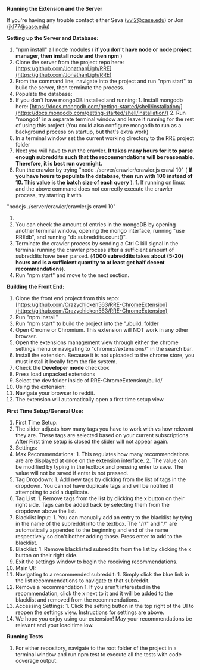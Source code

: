 **Running the Extension and the Server**

If you&#39;re having any trouble contact either Seva (vvl2@case.edu) or Jon (jkl77@case.edu)

**Setting up the Server and Database:**

1. &quot;npm install&quot; all node modules ( **if you don&#39;t have node or node project manager, then install node and then npm** )
2. Clone the server from the project repo here: [https://github.com/JonathanLigh/RRE](https://github.com/JonathanLigh/RRE)
3. From the command line, navigate into the project and run &quot;npm start&quot; to build the server, then terminate the process.
4. Populate the database:
  1. If you don&#39;t have mongoDB installed and running:
    1. Install mongodb here: [https://docs.mongodb.com/getting-started/shell/installation/](https://docs.mongodb.com/getting-started/shell/installation/)
    2. Run &quot;mongod&quot; in a separate terminal window and leave it running for the rest of using this project (You could also configure mongodb to run as a background process on startup, but that&#39;s extra work)
  2. In a terminal window set the current working directory to the RRE project folder
  3. Next you will have to run the crawler. **It takes many hours for it to parse enough subreddits such that the recommendations will be reasonable. Therefore, it is best run overnight.**
  4. Run the crawler by trying &quot;node ./server/crawler/crawler.js crawl 10&quot; ( **If you have hours to populate the database, then run with 100 instead of 10. This value is the batch size of each query** ).
    1. If running on linux and the above command does not correctly execute the crawler process, try starting it with

&quot;nodejs ./server/crawler/crawler.js crawl 10&quot;

1.
  1. You can check the amount of entries in the mongoDB by opening another terminal window, opening the mongo interface, running &quot;use RREdb&quot;, and running &quot;db.subreddits.count()&quot;.
  2. Terminate the crawler process by sending a Ctrl C kill signal in the terminal running the crawler process after a sufficient amount of subreddits have been parsed. (**4000 subreddits takes about (5-20) hours and is a sufficient quantity to at least get half decent recommendations**).
2. Run &quot;npm start&quot; and move to the next section.

**Building the Front End:**

1. Clone the front end project from this repo: [https://github.com/Crazychicken563/RRE-ChromeExtension](https://github.com/Crazychicken563/RRE-ChromeExtension)
2. Run &quot;npm install&quot;
3. Run &quot;npm start&quot; to build the project into the &quot;./build: folder
4. Open Chrome or Chromium. This extension will NOT work in any other browser.
5. Open the extensions management view through either the chrome settings menu or navigating to &quot;chrome://extensions/&quot; in the search bar.
6. Install the extension. Because it is not uploaded to the chrome store, you must install it locally from the file system.
  1. Check the **Developer mode** checkbox
  2. Press load unpacked extensions
  3. Select the dev folder inside of RRE-ChromeExtension/build/
7. Using the extension:
  1. Navigate your browser to reddit.
  2. The extension will automatically open a first time setup view.

**First Time Setup/General Use:**

1. First Time Setup:
  1. The slider adjusts how many tags you have to work with vs how relevant they are. These tags are selected based on your current subscriptions. After First time setup is closed the slider will not appear again.
2. Settings:
  1. Max Recommendations:
    1. This regulates how many recommendations are are displayed at once on the extension interface.
    2. The value can be modified by typing in the textbox and pressing enter to save. The value will not be saved if enter is not pressed.
  2. Tag Dropdown:
    1. Add new tags by clicking from the list of tags in the dropdown. You cannot have duplicate tags and will be notified if attempting to add a duplicate.
  3. Tag List:
    1. Remove tags from the list by clicking the x button on their right side. Tags can be added back by selecting them from the dropdown above the list.
  4. Blacklist Input:
    1. You can manually add an entry to the blacklist by tying in the name of the subreddit into the textbox. The &quot;/r/&quot; and &quot;/&quot; are automatically appended to the beginning and end of the name respectively so don&#39;t bother adding those. Press enter to add to the blacklist.
  5. Blacklist:
    1. Remove blacklisted subreddits from the list by clicking the x button on their right side.
3. Exit the settings window to begin the receiving recommendations.
4. Main UI:
  1. Navigating to a recommended subreddit:
    1. Simply click the blue link in the list recommendations to navigate to that subreddit.
  2. Remove a recommendation
    1. If you aren&#39;t interested in the recommendation, click the x next to it and it will be added to the blacklist and removed from the recommendations.
  3. Accessing Settings:
    1. Click the setting button in the top right of the UI to reopen the settings view. Instructions for settings are above.
5. We hope you enjoy using our extension! May your recommendations be relevant and your load time low.

**Running Tests**

1. For either repository, navigate to the root folder of the project in a terminal window and run npm test to execute all the tests with code coverage output.
